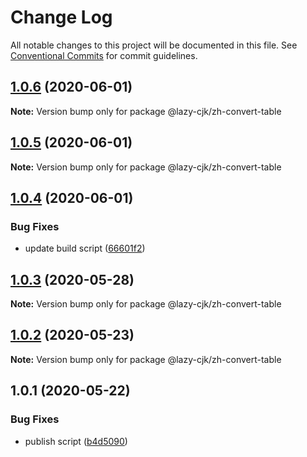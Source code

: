 # Change Log

All notable changes to this project will be documented in this file.
See [Conventional Commits](https://conventionalcommits.org) for commit guidelines.

## [1.0.6](https://github.com/bluelovers/ws-regexp/compare/@lazy-cjk/zh-convert-table@1.0.5...@lazy-cjk/zh-convert-table@1.0.6) (2020-06-01)

**Note:** Version bump only for package @lazy-cjk/zh-convert-table





## [1.0.5](https://github.com/bluelovers/ws-regexp/compare/@lazy-cjk/zh-convert-table@1.0.4...@lazy-cjk/zh-convert-table@1.0.5) (2020-06-01)

**Note:** Version bump only for package @lazy-cjk/zh-convert-table





## [1.0.4](https://github.com/bluelovers/ws-regexp/compare/@lazy-cjk/zh-convert-table@1.0.3...@lazy-cjk/zh-convert-table@1.0.4) (2020-06-01)


### Bug Fixes

* update build script ([66601f2](https://github.com/bluelovers/ws-regexp/commit/66601f232b791450182086dd2da8f731144b0661))





## [1.0.3](https://github.com/bluelovers/ws-regexp/compare/@lazy-cjk/zh-convert-table@1.0.2...@lazy-cjk/zh-convert-table@1.0.3) (2020-05-28)

**Note:** Version bump only for package @lazy-cjk/zh-convert-table





## [1.0.2](https://github.com/bluelovers/ws-regexp/compare/@lazy-cjk/zh-convert-table@1.0.1...@lazy-cjk/zh-convert-table@1.0.2) (2020-05-23)

**Note:** Version bump only for package @lazy-cjk/zh-convert-table





## 1.0.1 (2020-05-22)


### Bug Fixes

* publish script ([b4d5090](https://github.com/bluelovers/ws-regexp/commit/b4d5090381ea5eb48635f497f925119394194c44))
